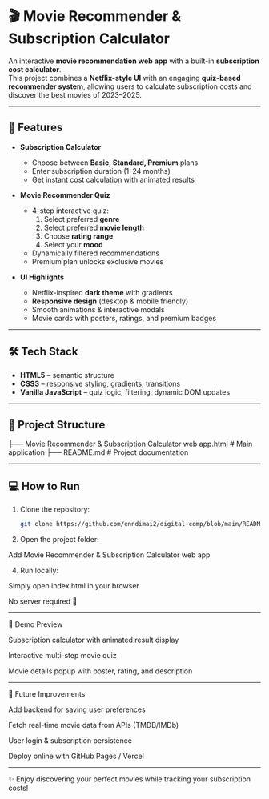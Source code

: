 # 🎬 Movie Recommender & Subscription Calculator

An interactive **movie recommendation web app** with a built-in **subscription cost calculator**.  
This project combines a **Netflix-style UI** with an engaging **quiz-based recommender system**, allowing users to calculate subscription costs and discover the best movies of 2023–2025.

---

## 🚀 Features

- **Subscription Calculator**
  - Choose between **Basic, Standard, Premium** plans
  - Enter subscription duration (1–24 months)
  - Get instant cost calculation with animated results

- **Movie Recommender Quiz**
  - 4-step interactive quiz:
    1. Select preferred **genre**
    2. Select preferred **movie length**
    3. Choose **rating range**
    4. Select your **mood**
  - Dynamically filtered recommendations
  - Premium plan unlocks exclusive movies

- **UI Highlights**
  - Netflix-inspired **dark theme** with gradients
  - **Responsive design** (desktop & mobile friendly)
  - Smooth animations & interactive modals
  - Movie cards with posters, ratings, and premium badges

---
## 🛠️ Tech Stack

- **HTML5** – semantic structure
- **CSS3** – responsive styling, gradients, transitions
- **Vanilla JavaScript** – quiz logic, filtering, dynamic DOM updates

---

## 📂 Project Structure
├── Movie Recommender & Subscription Calculator web app.html    # Main application 
├── README.md     # Project documentation

---

## 💻 How to Run

1. Clone the repository:
   ```bash
   git clone https://github.com/enndimai2/digital-comp/blob/main/README.md?plain=1

2. Open the project folder:
   
Add Movie Recommender & Subscription Calculator web app

4. Run locally:

Simply open index.html in your browser

No server required 🚀


---

📸 Demo Preview

Subscription calculator with animated result display

Interactive multi-step movie quiz

Movie details popup with poster, rating, and description

---

🔮 Future Improvements

Add backend for saving user preferences

Fetch real-time movie data from APIs (TMDB/IMDb)

User login & subscription persistence

Deploy online with GitHub Pages / Vercel

---

✨ Enjoy discovering your perfect movies while tracking your subscription costs!
